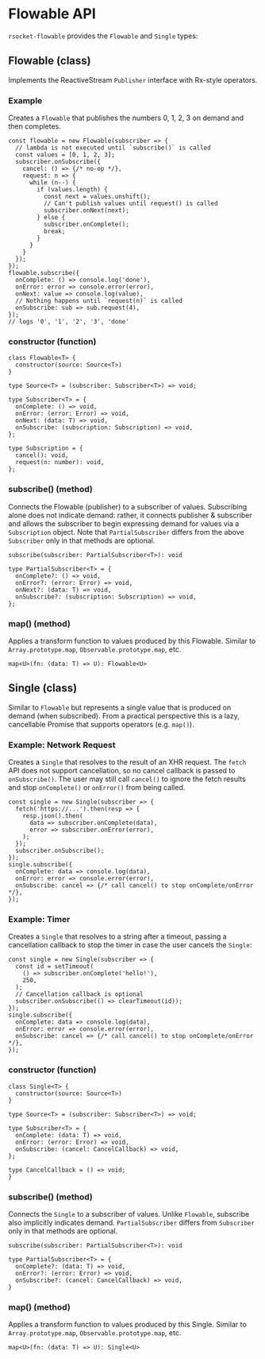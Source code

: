 # Flowable API

`rsocket-flowable` provides the `Flowable` and `Single` types:

## Flowable (class)

Implements the ReactiveStream `Publisher` interface with Rx-style operators.

### Example

Creates a `Flowable` that publishes the numbers 0, 1, 2, 3 on demand and then
completes.

```
const flowable = new Flowable(subscriber => {
  // lambda is not executed until `subscribe()` is called
  const values = [0, 1, 2, 3];
  subscriber.onSubscribe({
    cancel: () => {/* no-op */},
    request: n => {
      while (n--) {
        if (values.length) {
          const next = values.unshift();
          // Can't publish values until request() is called
          subscriber.onNext(next);
        } else {
          subscriber.onComplete();
          break;
        }
      }
    }
  });
});
flowable.subscribe({
  onComplete: () => console.log('done'),
  onError: error => console.error(error),
  onNext: value => console.log(value),
  // Nothing happens until `request(n)` is called
  onSubscribe: sub => sub.request(4),
});
// logs '0', '1', '2', '3', 'done'

```

### constructor (function)

```
class Flowable<T> {
  constructor(source: Source<T>)
}

type Source<T> = (subscriber: Subscriber<T>) => void;

type Subscriber<T> = {
  onComplete: () => void,
  onError: (error: Error) => void,
  onNext: (data: T) => void,
  onSubscribe: (subscription: Subscription) => void,
};

type Subscription = {
  cancel(): void,
  request(n: number): void,
};
```

### subscribe() (method)

Connects the Flowable (publisher) to a subscriber of values. Subscribing alone
does not indicate demand: rather, it connects publisher & subscriber and allows
the subscriber to begin expressing demand for values via a `Subscription`
object. Note that `PartialSubscriber` differs from the above `Subscriber` only
in that methods are optional. 

```
subscribe(subscriber: PartialSubscriber<T>): void

type PartialSubscriber<T> = {
  onComplete?: () => void,
  onError?: (error: Error) => void,
  onNext?: (data: T) => void,
  onSubscribe?: (subscription: Subscription) => void,
};
```

### map() (method)

Applies a transform function to values produced by this Flowable. Similar to
`Array.prototype.map`, `Observable.prototype.map`, etc.

```
map<U>(fn: (data: T) => U): Flowable<U>
```

## Single (class)

Similar to `Flowable` but represents a single value that is produced on demand
(when subscribed). From a practical perspective this is a lazy, cancellable
Promise that supports operators (e.g. `map()`).

### Example: Network Request

Creates a `Single` that resolves to the result of an XHR request. The `fetch`
API does not support cancellation, so no cancel callback is passed to
`onSubscribe()`. The user may still call `cancel()` to ignore the fetch 
results and stop `onComplete()` or `onError()` from being called.

```
const single = new Single(subscriber => {
  fetch('https://...').then(resp => {
    resp.json().then(
      data => subscriber.onComplete(data),
      error => subscriber.onError(error),
    );
  });
  subscriber.onSubscribe();
});
single.subscribe({
  onComplete: data => console.log(data),
  onError: error => console.error(error),
  onSubscribe: cancel => {/* call cancel() to stop onComplete/onError */},
});
```

### Example: Timer

Creates a `Single` that resolves to a string after a timeout, passing a
cancellation callback to stop the timer in case the user cancels the `Single`:

```
const single = new Single(subscriber => {
  const id = setTimeout(
    () => subscriber.onComplete('hello!'),
    250,
  );
  // Cancellation callback is optional
  subscriber.onSubscribe(() => clearTimeout(id));
});
single.subscribe({
  onComplete: data => console.log(data),
  onError: error => console.error(error),
  onSubscribe: cancel => {/* call cancel() to stop onComplete/onError */},
});
```

### constructor (function)

```
class Single<T> {
  constructor(source: Source<T>)
}

type Source<T> = (subscriber: Subscriber<T>) => void;

type Subscriber<T> = {
  onComplete: (data: T) => void,
  onError: (error: Error) => void,
  onSubscribe: (cancel: CancelCallback) => void,
};

type CancelCallback = () => void;
}
```

### subscribe() (method)

Connects the `Single` to a subscriber of values. Unlike `Flowable`, subscribe
also implicitly indicates demand. `PartialSubscriber` differs from `Subscriber`
only in that methods are optional.

```
subscribe(subscriber: PartialSubscriber<T>): void

type PartialSubscriber<T> = {
  onComplete?: (data: T) => void,
  onError?: (error: Error) => void,
  onSubscribe?: (cancel: CancelCallback) => void,
}
```

### map() (method)

Applies a transform function to values produced by this Single. Similar to
`Array.prototype.map`, `Observable.prototype.map`, etc.

```
map<U>(fn: (data: T) => U): Single<U>
```
